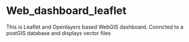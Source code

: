 # Web_dashboard_leaflet
This is Leaflet and Openlayers based WebGIS dashboard. Conncted to a postGIS database and displays vector files
